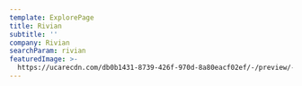 ```yaml
---
template: ExplorePage
title: Rivian
subtitle: ''
company: Rivian
searchParam: rivian
featuredImage: >-
  https://ucarecdn.com/db0b1431-8739-426f-970d-8a80eacf02ef/-/preview/-/rotate/270/
---
```


